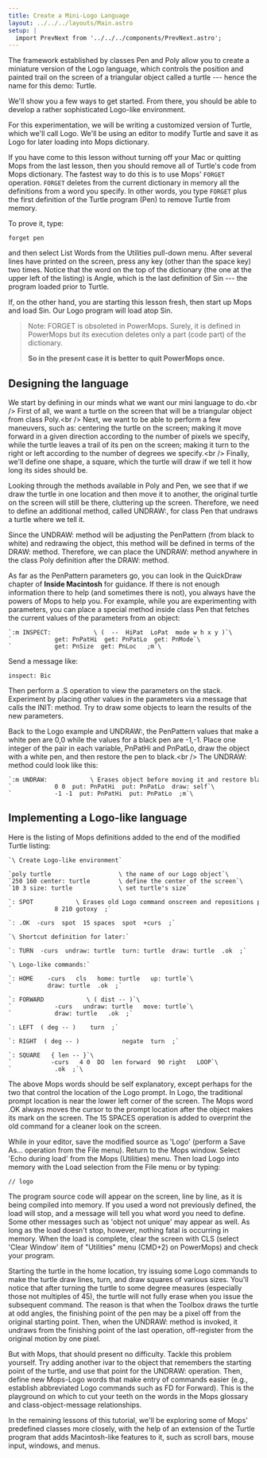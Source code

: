 ```yaml
---
title: Create a Mini-Logo Language
layout: ../../../layouts/Main.astro
setup: |
  import PrevNext from '../../../components/PrevNext.astro';
---
```


The framework established by classes Pen and Poly allow you to create a
miniature version of the Logo language, which controls the position and
painted trail on the screen of a triangular object called a turtle
--- hence the name for this demo: Turtle.

We'll show you a few ways to get started. From there, you should be
able to develop a rather sophisticated Logo-like environment.

For this experimentation, we will be writing a customized version of
Turtle, which we'll call Logo. We'll be using an editor to modify
Turtle and save it as Logo for later loading into Mops dictionary.

If you have come to this lesson without turning off your Mac or quitting
Mops from the last lesson, then you should remove all of Turtle's code
from Mops dictionary. The fastest way to do this is to use Mops'
`FORGET` operation. `FORGET` deletes from
the current dictionary in memory all the definitions from a word you
specify. In other words, you type `FORGET` plus the first
definition of the Turtle program (Pen) to remove Turtle from memory.

To prove it, type:

`forget pen`

and then select List Words from the Utilities pull-down menu. After
several lines have printed on the screen, press any key (other than the
space key) two times. Notice that the word on the top of the dictionary
(the one at the upper left of the listing) is Angle, which is the last
definition of Sin --- the program loaded prior to Turtle.

If, on the other hand, you are starting this lesson fresh, then start up
Mops and load Sin. Our Logo program will load atop Sin.

> Note: FORGET is obsoleted in PowerMops. Surely, it is
> defined in PowerMops but its execution deletes only a part (code part)
> of the dictionary.
> 
> **So in the present case it is better to quit PowerMops once.**

## Designing the language

We start by defining in our minds what we want our mini language to
do.\<br /\> First of all, we want a turtle on the screen that will be a
triangular object from class Poly.\<br /\> Next, we want to be able to
perform a few maneuvers, such as: centering the turtle on the screen;
making it move forward in a given direction according to the number of
pixels we specify, while the turtle leaves a trail of its pen on the
screen; making it turn to the right or left according to the number of
degrees we specify.\<br /\> Finally, we'll define one shape, a square,
which the turtle will draw if we tell it how long its sides should be.

Looking through the methods available in Poly and Pen, we see that if we
draw the turtle in one location and then move it to another, the
original turtle on the screen will still be there, cluttering up the
screen. Therefore, we need to define an additional method, called
UNDRAW:, for class Pen that undraws a turtle where we tell it.

Since the UNDRAW: method will be adjusting the PenPattern (from black to
white) and redrawing the object, this method will be defined in terms of
the DRAW: method. Therefore, we can place the UNDRAW: method anywhere in
the class Poly definition after the DRAW: method.

As far as the PenPattern parameters go, you can look in the QuickDraw
chapter of **Inside Macintosh** for guidance. If there is not enough
information there to help (and sometimes there is not), you always have
the powers of Mops to help you. For example, while you are experimenting
with parameters, you can place a special method inside class Pen that
fetches the current values of the parameters from an object:

```shell
`:m INSPECT:            \ (  --  HiPat  LoPat  mode w h x y )`\
`            get: PnPatHi  get: PnPatLo  get: PnMode`\
`            get: PnSize  get: PnLoc   ;m`\
```

Send a message like:

```shell
inspect: Bic
```

Then perform a .S operation to view the parameters on the stack.
Experiment by placing other values in the parameters via a message that
calls the INIT: method. Try to draw some objects to learn the results of
the new parameters.

Back to the Logo example and UNDRAW:, the PenPattern values that make a
white pen are 0,0 while the values for a black pen are -1,-1. Place one
integer of the pair in each variable, PnPatHi and PnPatLo, draw the
object with a white pen, and then restore the pen to black.\<br /\> The
UNDRAW: method could look like this:

```shell
`:m UNDRAW:            \ Erases object before moving it and restore black pen`\
`            0 0  put: PnPatHi  put: PnPatLo  draw: self`\
`            -1 -1  put: PnPatHi  put: PnPatLo  ;m`\
```

## Implementing a Logo-like language

Here is the listing of Mops definitions added to the end of the modified
Turtle listing:

```shell
`\ Create Logo-like environment`

`poly turtle                   \ the name of our Logo object`\
`250 160 center: turtle        \ define the center of the screen`\
`10 3 size: turtle             \ set turtle's size`

`: SPOT            \ Erases old Logo command onscreen and repositions prompt`\
`            8 210 gotoxy  ;`

`: .OK  -curs  spot  15 spaces  spot  +curs  ;`

`\ Shortcut definition for later:`

`: TURN  -curs  undraw: turtle  turn: turtle  draw: turtle  .ok  ;`

`\ Logo-like commands:`

`: HOME    -curs   cls   home: turtle   up: turtle`\
`          draw: turtle  .ok  ;`

`: FORWARD            \ ( dist -- )`\
`            -curs   undraw: turtle   move: turtle`\
`            draw: turtle   .ok  ;`

`: LEFT  ( deg -- )    turn  ;`

`: RIGHT  ( deg -- )            negate  turn  ;`

`: SQUARE   { len -- }`\
`           -curs   4 0  DO  len forward  90 right   LOOP`\
`            .ok  ;`\
```

The above Mops words should be self explanatory, except perhaps for the
two that control the location of the Logo prompt. In Logo, the
traditional prompt location is near the lower left corner of the screen.
The Mops word .OK always moves the cursor to the prompt location after
the object makes its mark on the screen. The 15 SPACES operation is
added to overprint the old command for a cleaner look on the screen.

While in your editor, save the modified source as 'Logo' (perform a
Save As\... operation from the File menu). Return to the Mops window.
Select 'Echo during load' from the Mops (Utilities) menu. Then load
Logo into memory with the Load selection from the File menu or by
typing:

`// logo`

The program source code will appear on the screen, line by line, as it
is being compiled into memory. If you used a word not previously
defined, the load will stop, and a message will tell you what word you
need to define. Some other messages such as 'object not unique' may
appear as well. As long as the load doesn't stop, however, nothing
fatal is occurring in memory. When the load is complete, clear the
screen with CLS (select 'Clear Window' item of "Utilities" menu
(CMD+2) on PowerMops) and check your program.

Starting the turtle in the home location, try issuing some Logo commands
to make the turtle draw lines, turn, and draw squares of various sizes.
You'll notice that after turning the turtle to some degree measures
(especially those not multiples of 45), the turtle will not fully erase
when you issue the subsequent command. The reason is that when the
Toolbox draws the turtle at odd angles, the finishing point of the pen
may be a pixel off from the original starting point. Then, when the
UNDRAW: method is invoked, it undraws from the finishing point of the
last operation, off-register from the original motion by one pixel.

But with Mops, that should present no difficulty. Tackle this problem
yourself. Try adding another ivar to the object that remembers the
starting point of the turtle, and use that point for the UNDRAW:
operation. Then, define new Mops-Logo words that make entry of commands
easier (e.g., establish abbreviated Logo commands such as FD for
Forward). This is the playground on which to cut your teeth on the words
in the Mops glossary and class-object-message relationships.

In the remaining lessons of this tutorial, we'll be exploring some of
Mops' predefined classes more closely, with the help of an extension of
the Turtle program that adds Macintosh-like features to it, such as
scroll bars, mouse input, windows, and menus.

<PrevNext/>
